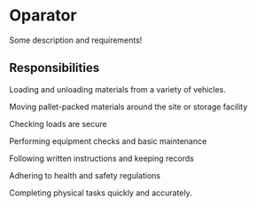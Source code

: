 # Oparator

Some description and requirements!

## Responsibilities


Loading and unloading materials from a variety of vehicles.


Moving pallet-packed materials around the site or storage facility


Checking loads are secure


Performing equipment checks and basic maintenance


Following written instructions and keeping records


Adhering to health and safety regulations


Completing physical tasks quickly and accurately.


